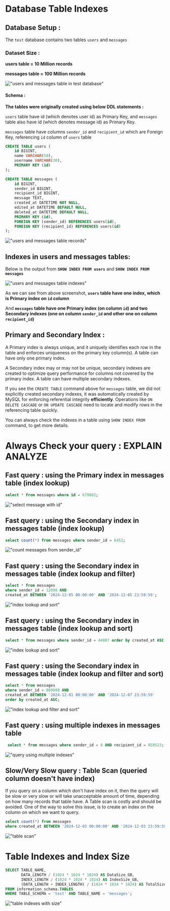 # Database Table Indexes

## Database Setup : 

The `test` database contains two tables `users` and `messages`

### Dataset Size :

**users table = 10 Million records**

**messages table = 100 Million records**

!["users and messages table in test database"](tables.png?raw=true)

#### Schema  : 
**The tables were originally created using below DDL statements :**

`users` table have id (which denotes user id) as Primary Key, and `messages` table also have id (which denotes message id) as Primary Key. 

`messages` table have columns `sender_id` and `recipient_id` which are Foreign Key, referencing `id` column of `users` table

```sql
CREATE TABLE users (
    id BIGINT,
    name VARCHAR(50),
    username VARCHAR(30),
    PRIMARY KEY (id)
);

CREATE TABLE messages (
    id BIGINT,
    sender_id BIGINT,
    recipient_id BIGINT,
    message TEXT,
    created_at DATETIME NOT NULL,
    edited_at DATETIME DEFAULT NULL,
    deleted_at DATETIME DEFAULT NULL,
    PRIMARY KEY (id),
    FOREIGN KEY (sender_id) REFERENCES users(id),
    FOREIGN KEY (recipient_id) REFERENCES users(id)
);
```

!["users and messages table records"](table-records.png?raw=true)

## Indexes in users and messages tables:

Below is the output from **`SHOW INDEX FROM users`** and **`SHOW INDEX FROM messages`**

!["users and messages table indexes"](table-indexes.png?raw=true)

As we can see from above screenshot, **`users` table have one index, which is Primary index on `id` column**

And **`messages` table have one Primary index (on column `id`) and two Secondary indexes (one on column `sender_id` and other one on column `recipient_id`)**

## Primary and Secondary Index :

A Primary index is always unique, and it uniquely identifies each row in the table and enforces uniqueness on the primary key column(s). A table can have only one primary index.

A Secondary index may or may not be unique, secondary indexes are created to optimize query performance for columns not covered by the primary index. A table can have multiple secondary indexes.

If you see the `CREATE TABLE` command above for `messages` table, we did not explicitly created secondary indexes, it was automatically created by MySQL for enforcing referential integrity **efficiently**. Operations like `ON DELETE CASCADE` or `ON UPDATE CASCADE` need to locate and modify rows in the referencing table quickly.

You can always check the indexes in a table using `SHOW INDEX FROM` command, to get more details.


# Always Check your query : EXPLAIN ANALYZE

## Fast query : using the Primary index in messages table (index lookup)
```sql 
select * from messages where id = 679802;
```
!["select message with id"](select-message-with-id.png?raw=true)

## Fast query : using the Secondary index in messages table (index lookup)
```sql 
select count(*) from messages where sender_id = 6452;
```
!["count messages from sender_id"](count-message-from-sender_id.png?raw=true)

## Fast query : using the Secondary index in messages table (index lookup and filter)
```sql 
select * from messages
where sender_id = 12098 AND 
created_at BETWEEN '2024-12-05 00:00:00' AND '2024-12-05 23:59:59';
```
!["index lookup and sort"](index-lookup-and-filter.png?raw=true)

## Fast query : using the Secondary index in messages table (index lookup and sort)
```sql 
select * from messages where sender_id = 44887 order by created_at ASC;
```
!["index lookup and sort"](index-lookup-and-sort.png?raw=true)

## Fast query : using the Secondary index in messages table (index lookup and filter and sort)
```sql 
select * from messages 
where sender_id = 889000 AND 
created_at BETWEEN '2024-12-01 00:00:00' AND '2024-12-07 23:59:59'
order by created_at ASC;
```
!["index lookup and filter and sort"](index-lookup-filter-and-sort.png?raw=true)

## Fast query : using multiple indexes in messages table 
```sql 
 select * from messages where sender_id = 8 AND recipient_id = 859523;
```
!["query using multiple indexes"](using-multiple-indexes.png?raw=true)

## Slow/Very Slow query : Table Scan (queried column doesn't have index)
If you query on a column which don't have index on it, then the query will be slow or very slow or will take unacceptable amount of time, 
depending on how many records that table have. A Table scan is costly and should be avoided.
One of the way to solve this issue, is to create an index on the column on which we want to query.

```sql 
select count(*) from messages
where created_at BETWEEN '2024-12-03 00:00:00' AND '2024-12-03 23:59:59';
```
!["table scan"](table-scan-created_at.png?raw=true)

# Table Indexes and Index Size
```sql
SELECT TABLE_NAME,
       DATA_LENGTH / (1024 * 1024 * 1024) AS DataSize_GB,
       INDEX_LENGTH / (1024 * 1024 * 1024) AS IndexSize_GB,
       (DATA_LENGTH + INDEX_LENGTH) / (1024 * 1024 * 1024) AS TotalSize_GB
FROM information_schema.TABLES
WHERE TABLE_SCHEMA = 'test' AND TABLE_NAME = 'messages';
```
!["table indexes with size"](table-indexes-with-size.png?raw=true)



